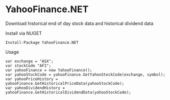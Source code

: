 # YahooFinance.NET
Download historical end of day stock data and historical dividend data

Install via NUGET
```
Install-Package YahooFinance.NET
```

Usage
```
var exchange = "ASX";
var stockCode "AFI";
var yahooFinance = new YahooFinance();
var yahooStockCode = yahooFinance.GetYahooStockCode(exchange, symbol);
var yahooPriceHistory = yahooFinance.GetHistoricalPriceData(yahooStockCode);
var yahooDividendHistory = yahooFinance.GetHistoricalDividendData(yahooStockCode);
```

